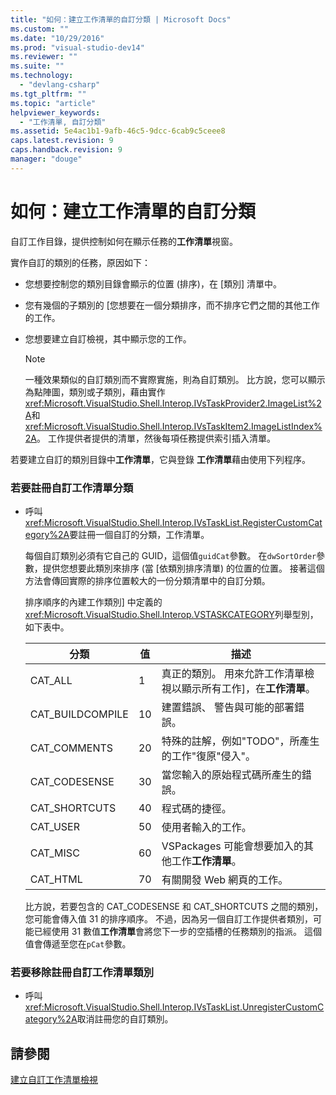 ```yaml
---
title: "如何：建立工作清單的自訂分類 | Microsoft Docs"
ms.custom: ""
ms.date: "10/29/2016"
ms.prod: "visual-studio-dev14"
ms.reviewer: ""
ms.suite: ""
ms.technology: 
  - "devlang-csharp"
ms.tgt_pltfrm: ""
ms.topic: "article"
helpviewer_keywords: 
  - "工作清單, 自訂分類"
ms.assetid: 5e4ac1b1-9afb-46c5-9dcc-6cab9c5ceee8
caps.latest.revision: 9
caps.handback.revision: 9
manager: "douge"
---
```

# 如何：建立工作清單的自訂分類
自訂工作目錄，提供控制如何在顯示任務的**工作清單**視窗。  
  
 實作自訂的類別的任務，原因如下：  
  
-   您想要控制您的類別目錄會顯示的位置 \(排序\)，在 \[類別\] 清單中。  
  
-   您有幾個的子類別的 \[您想要在一個分類排序，而不排序它們之間的其他工作的工作。  
  
-   您想要建立自訂檢視，其中顯示您的工作。  
  
    > [!NOTE]
    >  一種效果類似的自訂類別而不實際實施，則為自訂類別。  比方說，您可以顯示為點陣圖，類別或子類別，藉由實作<xref:Microsoft.VisualStudio.Shell.Interop.IVsTaskProvider2.ImageList%2A>和<xref:Microsoft.VisualStudio.Shell.Interop.IVsTaskItem2.ImageListIndex%2A>。  工作提供者提供的清單，然後每項任務提供索引插入清單。  
  
 若要建立自訂的類別目錄中**工作清單**，它與登錄 **工作清單**藉由使用下列程序。  
  
### 若要註冊自訂工作清單分類  
  
-   呼叫<xref:Microsoft.VisualStudio.Shell.Interop.IVsTaskList.RegisterCustomCategory%2A>要註冊一個自訂的分類，工作清單。  
  
     每個自訂類別必須有它自己的 GUID，這個值`guidCat`參數。  在`dwSortOrder`參數，提供您想要此類別來排序 \(當 \[依類別排序清單\) 的位置的位置。  接著這個方法會傳回實際的排序位置較大的一份分類清單中的自訂分類。  
  
     排序順序的內建工作類別\] 中定義的<xref:Microsoft.VisualStudio.Shell.Interop.VSTASKCATEGORY>列舉型別，如下表中。  
  
    |分類|值|描述|  
    |--------|-------|--------|  
    |CAT\_ALL|1|真正的類別。  用來允許工作清單檢視以顯示所有工作\]，在**工作清單**。|  
    |CAT\_BUILDCOMPILE|10|建置錯誤、 警告與可能的部署錯誤。|  
    |CAT\_COMMENTS|20|特殊的註解，例如"TODO"，所產生的工作"復原"侵入"。|  
    |CAT\_CODESENSE|30|當您輸入的原始程式碼所產生的錯誤。|  
    |CAT\_SHORTCUTS|40|程式碼的捷徑。|  
    |CAT\_USER|50|使用者輸入的工作。|  
    |CAT\_MISC|60|VSPackages 可能會想要加入的其他工作**工作清單**。|  
    |CAT\_HTML|70|有關開發 Web 網頁的工作。|  
  
     比方說，若要包含的 CAT\_CODESENSE 和 CAT\_SHORTCUTS 之間的類別，您可能會傳入值 31 的排序順序。  不過，因為另一個自訂工作提供者類別，可能已經使用 31 數值**工作清單**會將您下一步的空插槽的任務類別的指派。  這個值會傳遞至您在`pCat`參數。  
  
### 若要移除註冊自訂工作清單類別  
  
-   呼叫<xref:Microsoft.VisualStudio.Shell.Interop.IVsTaskList.UnregisterCustomCategory%2A>取消註冊您的自訂類別。  
  
## 請參閱  
 [建立自訂工作清單檢視](../misc/creating-custom-task-list-views.md)